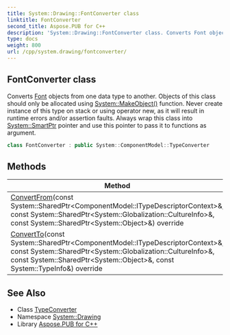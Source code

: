 ```yaml
---
title: System::Drawing::FontConverter class
linktitle: FontConverter
second_title: Aspose.PUB for C++
description: 'System::Drawing::FontConverter class. Converts Font objects from one data type to another. Objects of this class should only be allocated using System::MakeObject() function. Never create instance of this type on stack or using operator new, as it will result in runtime errors and/or assertion faults. Always wrap this class into System::SmartPtr pointer and use this pointer to pass it to functions as argument in C++.'
type: docs
weight: 800
url: /cpp/system.drawing/fontconverter/
---
```

## FontConverter class


Converts [Font](../font/) objects from one data type to another. Objects of this class should only be allocated using [System::MakeObject()](../../system/makeobject/) function. Never create instance of this type on stack or using operator new, as it will result in runtime errors and/or assertion faults. Always wrap this class into [System::SmartPtr](../../system/smartptr/) pointer and use this pointer to pass it to functions as argument.

```cpp
class FontConverter : public System::ComponentModel::TypeConverter
```

## Methods

| Method | Description |
| --- | --- |
| [ConvertFrom](./convertfrom/)(const System::SharedPtr\<ComponentModel::ITypeDescriptorContext\>\&, const System::SharedPtr\<System::Globalization::CultureInfo\>\&, const System::SharedPtr\<System::Object\>\&) override | Converts objects. |
| [ConvertTo](./convertto/)(const System::SharedPtr\<ComponentModel::ITypeDescriptorContext\>\&, const System::SharedPtr\<System::Globalization::CultureInfo\>\&, const System::SharedPtr\<System::Object\>\&, const System::TypeInfo\&) override | Converts object to specific type. |
## See Also

* Class [TypeConverter](../../system.componentmodel/typeconverter/)
* Namespace [System::Drawing](../)
* Library [Aspose.PUB for C++](../../)
